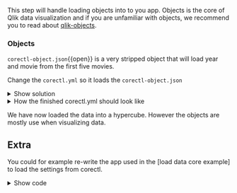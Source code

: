 This step will handle loading objects into to you app. Objects is the core of Qlik data visualization and if you are unfamiliar with objects, we recommend you to read about [qlik-objects](http://help.qlik.com/en-US/sense-developer/June2019/SubSystems/Platform/Content/Sense_PlatformOverview/Concepts/GenericObject.htm).

### Objects

`corectl-object.json`{{open}} is a very stripped object that will load year and movie from the first five movies.

Change the `corectl.yml` so it loads the `corectl-object.json` 



<details> <summary>Show solution</summary>
<p> 
<pre class="file" data-filename="corectl.yml" data-target="append">
objects:
  - ./corectl-object.json # Path to objects that should be created from a json file. Accepts wildcards.
</pre>
</p>
</details>  


<details> <summary> How the finished corectl.yml should look like</summary>
<p> 
<pre class="file" data-filename="corectl.yml" data-target="replace">
engine: localhost:19076 # URL and port to running Qlik Associative Engine instance
app: /testscript.qvf   # App name that the tool should open a session against.
script: testscript.qvs # Path to a script that should be set in the app
connections: # Connections that should be created in the app
  testdata: # Name of the connection
      connectionstring: /data # Connectionstring (qConnectionString) of the connection. For a folder connector this is an absolute or relative path inside of the engine docker container.
      type: folder # Type of connection
objects:
  - ./corectl-object.json # Path to objects that should be created from a json file. Accepts wildcards.
</pre>
</p>
</details>  

We have  now loaded the data into a hypercube. However the objects are mostly use when visualizing data. 

## Extra 
You could for example re-write the app used in the [load data core example] to load the settings from corectl.

<details> <summary>Show code</summary>
`touch test.js`{{execute}}
<p> 
<pre class="file" data-filename="test.js" data-target="replace">
/* eslint no-console:0 */
const WebSocket = require('ws');
const enigma = require('enigma.js');
const schema = require('enigma.js/schemas/3.2.json');

(async () => {
  try {
    console.log('Creating session app on engine.');
    const session = enigma.create({
      schema,
      url: 'ws://localhost:19076/app/myapp',
      createSocket: url => new WebSocket(url),
    });
    const qix = await session.open();
    const app = await qix.openDoc('myapp');
    const object = await app.getObject('MyCoreCtlObject');
    const layout = await object.getLayout();


    const movies = layout.qHyperCube.qDataPages[0].qMatrix;


    console.log('Listing the movies:');
    movies.forEach((movie) => { console.log(movie[0].qText); });

    await session.close();
    console.log('Session closed.');
  } catch (err) {
    console.log('Whoops! An error occurred.', err);
    process.exit(1);
  }
})();
</pre>
</p>

`npm run test`{{execute}}
</details>  